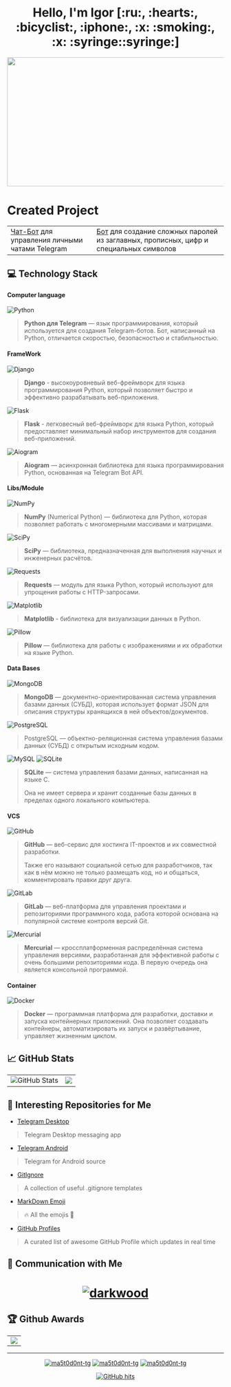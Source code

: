 <!-- START T E X T -->

<h1 align="center">
  Hello, I'm Igor 
  [:ru:, :hearts:, :bicyclist:, :iphone:, :x: :smoking:, :x: :syringe::syringe:]
</h1>

<!-- END T E X T -->


<!-- START G I F -->

<div align="center">
  <img src="https://media.giphy.com/media/dWesBcTLavkZuG35MI/giphy.gif" width="600" height="300"/>
</div>

<!-- END G I F -->


<!-- START [S E C T I O N] Created Project -->

# Created Project

<div align="center">
  <table border="0">
    <tr>
      <td>
        <a href="https://github.com/ma5t0d0nt-tg/Telegram-Chat-Bot/blob/master/README.md">Чат-Бот</a> для управления 
        личными чатами Telegram
      </td>
      <td>
        <a href="https://github.com/ma5t0d0nt-tg/Telegram-Generate-Password-Bot/blob/master/README.md">Бот</a> 
        для создание сложных паролей из заглавных, прописных, цифр и специальных символов
      </td>
    </tr>
  </table>
</div>

<!-- END [S E C T I O N] Created Project -->


<!-- START [S E C T I O N] Technology stack -->

## :computer: Technology Stack

#### Computer language

![Python](https://img.shields.io/badge/-Python-black?style=flat-square&logo=Python)

> **Python для Telegram** — язык программирования, который используется для создания Telegram-ботов.
Бот, написанный на Python, отличается скоростью, безопасностью и стабильностью.

#### FrameWork

![Django](https://img.shields.io/badge/-Django-black?style=flat-square&logo=django)

> **Django** - высокоуровневый веб-фреймворк для языка программирования Python, который позволяет быстро и эффективно 
> разрабатывать веб-приложения.

![Flask](https://img.shields.io/badge/-Flask-black?style=flat-square&logo=flask)

> **Flask** - легковесный веб-фреймворк для языка Python, который предоставляет минимальный набор инструментов 
> для создания веб-приложений.

![Aiogram](https://img.shields.io/badge/-Aiogram-black?style=flat-square&logo=Aiogram)

> **Aiogram** — асинхронная библиотека для языка программирования Python, основанная на Telegram Bot API.

#### Libs/Module

![NumPy](https://img.shields.io/badge/-NumPy-black?style=flat-square&logo=numpy)

> **NumPy** (Numerical Python) — библиотека для Python, которая позволяет работать с многомерными 
массивами и матрицами.

![SciPy](https://img.shields.io/badge/-SciPy-black?style=flat-square&logo=scipy)

> **SciPy** — библиотека, предназначенная для выполнения научных и инженерных расчётов.

![Requests](https://img.shields.io/badge/-Requests-black?style=flat-square&logo=requests)

> **Requests** — модуль для языка Python, который используют для упрощения работы с HTTP-запросами.

![Matplotlib](https://img.shields.io/badge/-Matplotlib-black?style=flat-square&logo=matplotlib)

> **Matplotlib** - библиотека для визуализации данных в Python.

![Pillow](https://img.shields.io/badge/-Pillow-black?style=flat-square&logo=pillow)

> **Pillow** — библиотека для работы с изображениями и их обработки на языке Python.

#### Data Bases

![MongoDB](https://img.shields.io/badge/-MongoDB-black?style=flat-square&logo=mongodb)

> **MongoDB** — документно-ориентированная система управления базами данных (СУБД), которая использует формат JSON 
> для описания структуры хранящихся в ней объектов/документов.

![PostgreSQL](https://img.shields.io/badge/-PostgreSQL-black?style=flat-square&logo=postgresql)

> PostgreSQL — объектно-реляционная система управления базами данных (СУБД) с открытым исходным кодом.

![MySQL](https://img.shields.io/badge/-MySQL-black?style=flat-square&logo=mysql)
![SQLite](https://img.shields.io/badge/-SQLite-black?style=flat-square&logo=sqlite)

> **SQLite** — система управления базами данных, написанная на языке C. 
> 
>Она не имеет сервера и хранит созданные базы данных в пределах одного локального компьютера.

#### VCS

![GitHub](https://img.shields.io/badge/-GitHub-black?style=flat-square&logo=github)

> **GitHub** — веб-сервис для хостинга IT-проектов и их совместной разработки. 
> 
> Также его называют социальной сетью для разработчиков, так как в нём можно не только размещать код, но и общаться, 
> комментировать правки друг друга.

![GitLab](https://img.shields.io/badge/-GitLab-black?style=flat-square&logo=gitlab)

> **GitLab** — веб-платформа для управления проектами и репозиториями программного кода, работа которой основана 
> на популярной системе контроля версий Git.

![Mercurial](https://img.shields.io/badge/-Mercurial(Hg)-black?style=flat-square&logo=mercurial)

> **Mercurial** — кроссплатформенная распределённая система управления версиями, разработанная для эффективной 
> работы с очень большими репозиториями кода. В первую очередь она является консольной программой.

#### Container

![Docker](https://img.shields.io/badge/-Docker-black?style=flat-square&logo=docker)

> **Docker** — программная платформа для разработки, доставки и запуска контейнерных приложений. Она позволяет 
> создавать контейнеры, автоматизировать их запуск и развёртывание, управляет жизненным циклом.

<!-- END [S E C T I O N] Technology stack -->


<!-- START [S E C T I O N] GitHub Stats -->

## :chart_with_upwards_trend: GitHub Stats

<div align="center">
  <table border="0">
    <tr>
      <td>
        <img src="https://github-readme-stats.vercel.app/api?username=ma5t0d0nt-tg&show_icons=true&count_private=true&theme=one_dark_pro" alt="GitHub Stats"/>
      </td>
      <td>
        <img src = "https://github-readme-stats.vercel.app/api/top-langs/?username=ma5t0d0nt-tg&layout=compact&theme=one_dark_pro">
      </td>
    </tr>
  </table>
</div>

<!-- END [S E C T I O N] GitHub Stats -->

<!-- START [S E C T I O N] Interesting Repositories for Me -->

## :open_file_folder: Interesting Repositories for Me

* [Telegram Desktop](https://github.com/ma5t0d0nt-tg/TelegramDesktop) 
> Telegram Desktop messaging app

* [Telegram Android](https://github.com/ma5t0d0nt-tg/Telegram) 
> Telegram for Android source

* [GitIgnore](https://github.com/ma5t0d0nt-tg/gitignore)
> A collection of useful .gitignore templates

* [MarkDown Emoji](https://github.com/ma5t0d0nt-tg/markdown-emojis) 
> 🔥 All the emojis 🎉

* [GitHub Profiles](https://github.com/ma5t0d0nt-tg/awesome-github-profile-readme) 
> A curated list of awesome GitHub Profile which updates in real time

<!-- END [S E C T I O N] Interesting Repositories for Me -->

<!-- START [S E C T I O N] Communication with me -->

## :link: Communication with Me

<h1 align="center">
  <a href="https://t.me/m/QidnFEAvNzBi">
      <!-- Telegram -->
      <img src="https://img.icons8.com/?size=100&id=Sz6lu91x9jqC&format=png&color=000000" alt="darkwood"/>
    </a>
</h1>

<!-- END [S E C T I O N] Communication with me -->


<!-- START [S E C T I O N] GitHub awards -->

## :trophy: Github Awards

<div align="center">
  <table>
    <tr>
      <td>
        <img src="https://github-trophies.vercel.app/?username=ma5t0d0nt-tg&rank=SECRET,SSS,SS,S,AAA,AA&row=1&column=3&theme=gruvbox">
      </td>
    </tr>
  </table>
</div>

<!-- END [S E C T I O N] GitHub awards -->


<hr>


<!-- START [S E C T I O N] count visits and date profile update -->

<p align="center">
  <a href="https://github.com/ma5t0d0nt-tg" target="_blank"><img alt="ma5t0d0nt-tg" src="https://img.shields.io/github/followers/ma5t0d0nt-tg.svg?style=social&label=Follow&maxAge=2592000"/></a>
  <a href="https://github.com/ma5t0d0nt-tg" target="_blank"><img alt="ma5t0d0nt-tg" src="https://img.shields.io/github/watchers/ma5t0d0nt-tg/ma5t0d0nt-tg.svg"/></a>
  <a href="https://github.com/ma5t0d0nt-tg" target="_blank"><img alt="ma5t0d0nt-tg" src="https://img.shields.io/github/stars/ma5t0d0nt-tg/ma5t0d0nt-tg.svg"/></a>
</p>

<p align="center">
  <a href="https://github.com/ma5t0d0nt-tg/ma5t0d0nt-tg" target="_blank"><img alt="GitHub hits" src="https://img.shields.io/github/last-commit/ma5t0d0nt-tg/ma5t0d0nt-tg?label=Profile%20Updated&style=flat-square"></a>
</p>

<!-- END [S E C T I O N] count visits and date profile update -->
